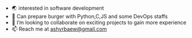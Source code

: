- 🌏  interested in software development
- 🌱  Can prepare burger with Python,C,JS and some DevOps staffs
- 💞️  I’m looking to collaborate on exciting projects to gain more experience
- 📫  Reach me at ashyrbaew@gmail.com

<!---
ashyrbaew/ashyrbaew is a ✨ special ✨ repository because its `README.md` (this file) appears on your GitHub profile.
You can click the Preview link to take a look at your changes.
--->
